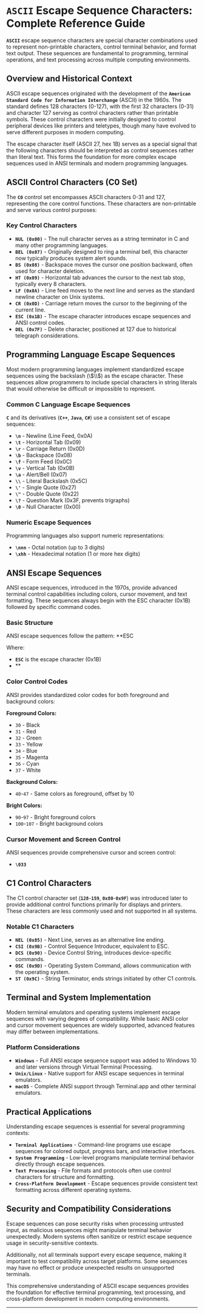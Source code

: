 # **`ASCII`** **Escape Sequence Characters: Complete Reference Guide**

**`ASCII`** escape sequence characters are special character combinations used to represent non-printable characters, control terminal behavior, and format text output. These sequences are fundamental to programming, terminal operations, and text processing across multiple computing environments.

## **Overview and Historical Context**

ASCII escape sequences originated with the development of the **`American Standard Code for Information Interchange`** (ASCII) in the 1960s. The standard defines 128 characters (0-127), with the first 32 characters (0-31) and character 127 serving as control characters rather than printable symbols. These control characters were initially designed to control peripheral devices like printers and teletypes, though many have evolved to serve different purposes in modern computing.

The escape character itself (ASCII 27, hex 1B) serves as a special signal that the following characters should be interpreted as control sequences rather than literal text. This forms the foundation for more complex escape sequences used in ANSI terminals and modern programming languages.

## **ASCII Control Characters (C0 Set)**

The **`C0`** control set encompasses ASCII characters 0-31 and 127, representing the core control functions. These characters are non-printable and serve various control purposes:

### **Key Control Characters**

- **`NUL (0x00)`** - The null character serves as a string terminator in C and many other programming languages.
- **`BEL (0x07)`** - Originally designed to ring a terminal bell, this character now typically produces system alert sounds.
- **`BS (0x08)`** - Backspace moves the cursor one position backward, often used for character deletion.
- **`HT (0x09)`** - Horizontal tab advances the cursor to the next tab stop, typically every 8 characters.
- **`LF (0x0A)`** - Line feed moves to the next line and serves as the standard newline character on Unix systems.
- **`CR (0x0D)`** - Carriage return moves the cursor to the beginning of the current line.
- **`ESC (0x1B)`** - The escape character introduces escape sequences and ANSI control codes.
- **`DEL (0x7F)`** - Delete character, positioned at 127 due to historical telegraph considerations.

## **Programming Language Escape Sequences**

Most modern programming languages implement standardized escape sequences using the backslash (\\$\\$) as the escape character. These sequences allow programmers to include special characters in string literals that would otherwise be difficult or impossible to represent.

### **Common C Language Escape Sequences**

**`C`** and its derivatives (**`C++`**, **`Java`**, **`C#`**) use a consistent set of escape sequences:

- **`\n`** - Newline (Line Feed, 0x0A)
- **`\t`** - Horizontal Tab (0x09)
- **`\r`** - Carriage Return (0x0D)
- **`\b`** - Backspace (0x08)
- **`\f`** - Form Feed (0x0C)
- **`\v`** - Vertical Tab (0x0B)
- **`\a`** - Alert/Bell (0x07)
- **`\\`** - Literal Backslash (0x5C)
- **`\'`** - Single Quote (0x27)
- **`\"`** - Double Quote (0x22)
- **`\?`** - Question Mark (0x3F, prevents trigraphs)
- **`\0`** - Null Character (0x00)

### **Numeric Escape Sequences**

Programming languages also support numeric representations:

- **`\nnn`** - Octal notation (up to 3 digits)
- **`\xhh`** - Hexadecimal notation (1 or more hex digits)

## **ANSI Escape Sequences**

ANSI escape sequences, introduced in the 1970s, provide advanced terminal control capabilities including colors, cursor movement, and text formatting. These sequences always begin with the ESC character (0x1B) followed by specific command codes.

### **Basic Structure**

ANSI escape sequences follow the pattern: **ESC

Where:

- **`ESC`** is the escape character (0x1B)
- **

### **Color Control Codes**

ANSI provides standardized color codes for both foreground and background colors:

**Foreground Colors:**

- `30` - Black
- `31` - Red
- `32` - Green
- `33` - Yellow
- `34` - Blue
- `35` - Magenta
- `36` - Cyan
- `37` - White

**Background Colors:**

- `40`-`47` - Same colors as foreground, offset by 10

**Bright Colors:**

- `90`-`97` - Bright foreground colors
- `100`-`107` - Bright background colors

### **Cursor Movement and Screen Control**

ANSI sequences provide comprehensive cursor and screen control:

- **`\033`**

## **C1 Control Characters**

The C1 control character set (**`128`**-**`159`**, **`0x80`**-**`0x9F`**) was introduced later to provide additional control functions primarily for displays and printers. These characters are less commonly used and not supported in all systems.

### **Notable C1 Characters**

- **`NEL (0x85)`** - Next Line, serves as an alternative line ending.
- **`CSI (0x9B)`** - Control Sequence Introducer, equivalent to ESC.
- **`DCS (0x90)`** - Device Control String, introduces device-specific commands.
- **`OSC (0x9D)`** - Operating System Command, allows communication with the operating system.
- **`ST (0x9C)`** - String Terminator, ends strings initiated by other C1 controls.

## **Terminal and System Implementation**

Modern terminal emulators and operating systems implement escape sequences with varying degrees of compatibility. While basic ANSI color and cursor movement sequences are widely supported, advanced features may differ between implementations.

### **Platform Considerations**

- **`Windows`** - Full ANSI escape sequence support was added to Windows 10 and later versions through Virtual Terminal Processing.
- **`Unix/Linux`** - Native support for ANSI escape sequences in terminal emulators.
- **`macOS`** - Complete ANSI support through Terminal.app and other terminal emulators.

## **Practical Applications**

Understanding escape sequences is essential for several programming contexts:

- **`Terminal Applications`** - Command-line programs use escape sequences for colored output, progress bars, and interactive interfaces.
- **`System Programming`** - Low-level programs manipulate terminal behavior directly through escape sequences.
- **`Text Processing`** - File formats and protocols often use control characters for structure and formatting.
- **`Cross-Platform Development`** - Escape sequences provide consistent text formatting across different operating systems.

## **Security and Compatibility Considerations**

Escape sequences can pose security risks when processing untrusted input, as malicious sequences might manipulate terminal behavior unexpectedly. Modern systems often sanitize or restrict escape sequence usage in security-sensitive contexts.

Additionally, not all terminals support every escape sequence, making it important to test compatibility across target platforms. Some sequences may have no effect or produce unexpected results on unsupported terminals.

This comprehensive understanding of ASCII escape sequences provides the foundation for effective terminal programming, text processing, and cross-platform development in modern computing environments.

---
